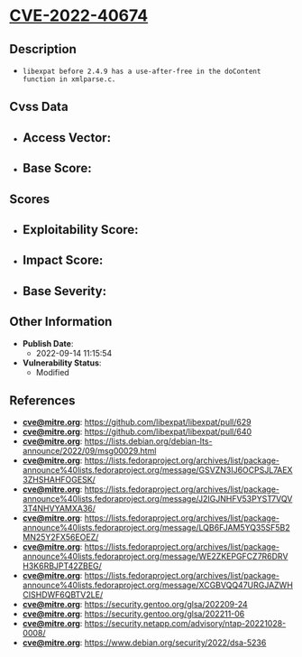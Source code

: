 
# [CVE-2022-40674](https://cve.mitre.org/cgi-bin/cvename.cgi?name=CVE-2022-40674)

## Description

- `libexpat before 2.4.9 has a use-after-free in the doContent function in xmlparse.c.`

## Cvss Data

- **Access Vector**:
  - 
- **Base Score**:
  - 

## Scores

- **Exploitability Score**:
  - 
- **Impact Score**:
  - 
- **Base Severity**:
  - 

## Other Information

- **Publish Date**:
  - 2022-09-14 11:15:54
- **Vulnerability Status**:
  - Modified

## References

- **cve@mitre.org**: https://github.com/libexpat/libexpat/pull/629
- **cve@mitre.org**: https://github.com/libexpat/libexpat/pull/640
- **cve@mitre.org**: https://lists.debian.org/debian-lts-announce/2022/09/msg00029.html
- **cve@mitre.org**: https://lists.fedoraproject.org/archives/list/package-announce%40lists.fedoraproject.org/message/GSVZN3IJ6OCPSJL7AEX3ZHSHAHFOGESK/
- **cve@mitre.org**: https://lists.fedoraproject.org/archives/list/package-announce%40lists.fedoraproject.org/message/J2IGJNHFV53PYST7VQV3T4NHVYAMXA36/
- **cve@mitre.org**: https://lists.fedoraproject.org/archives/list/package-announce%40lists.fedoraproject.org/message/LQB6FJAM5YQ35SF5B2MN25Y2FX56EOEZ/
- **cve@mitre.org**: https://lists.fedoraproject.org/archives/list/package-announce%40lists.fedoraproject.org/message/WE2ZKEPGFCZ7R6DRVH3K6RBJPT42ZBEG/
- **cve@mitre.org**: https://lists.fedoraproject.org/archives/list/package-announce%40lists.fedoraproject.org/message/XCGBVQQ47URGJAZWHCISHDWF6QBTV2LE/
- **cve@mitre.org**: https://security.gentoo.org/glsa/202209-24
- **cve@mitre.org**: https://security.gentoo.org/glsa/202211-06
- **cve@mitre.org**: https://security.netapp.com/advisory/ntap-20221028-0008/
- **cve@mitre.org**: https://www.debian.org/security/2022/dsa-5236
